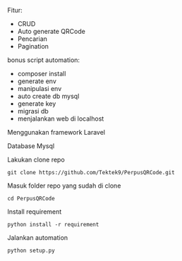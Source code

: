 Fitur:
- CRUD
- Auto generate QRCode
- Pencarian
- Pagination

bonus script automation:
- composer install
- generate env
- manipulasi env
- auto create db mysql
- generate key
- migrasi db
- menjalankan web di localhost


Menggunakan framework Laravel

Database Mysql





Lakukan clone repo
```
git clone https://github.com/Tektek9/PerpusQRCode.git
```

Masuk folder repo yang sudah di clone
```
cd PerpusQRCode
```

Install requirement
```
python install -r requirement
```

Jalankan automation
```
python setup.py
```
